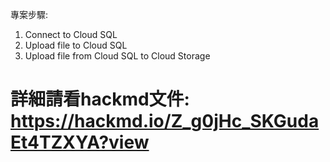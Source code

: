 專案步驟:
1. Connect to Cloud SQL
2. Upload file to Cloud SQL
3. Upload file from Cloud SQL to Cloud Storage

# 詳細請看hackmd文件: https://hackmd.io/Z_g0jHc_SKGudaEt4TZXYA?view
